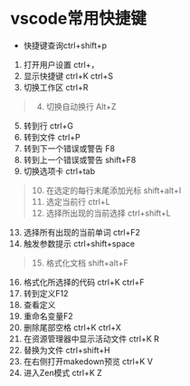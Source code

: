 # vscode常用快捷键
* 快捷键查询ctrl+shift+p

1. 打开用户设置 ctrl+，
2. 显示快捷键 ctrl+K ctrl+S
3. 切换工作区 ctrl+R
>4. 切换自动换行 Alt+Z
5. 转到行 ctrl+G
6. 转到文件 ctrl+P
7. 转到下一个错误或警告 F8
8. 转到上一个错误或警告 shift+F8
9. 切换选项卡 ctrl+tab
>10. 在选定的每行末尾添加光标 shift+alt+I
>11. 选定当前行 ctrl+L
>12. 选择所出现的当前选择 ctrl+shift+L
13. 选择所有出现的当前单词 ctrl+F2
14. 触发参数提示 ctrl+shift+space
>15. 格式化文档 shift+alt+F
16. 格式化所选择的代码 ctrl+K ctrl+F
17. 转到定义F12
18. 查看定义
19. 重命名变量F2
20. 删除尾部空格 ctrl+K ctrl+X
21. 在资源管理器中显示活动文件 ctrl+K R
22. 替换为文件 ctrl+shift+H
23. 在右侧打开makedown预览 ctrl+K V
24. 进入Zen模式 ctrl+K Z



